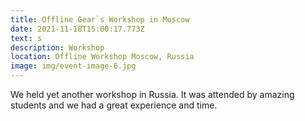 ```yaml
---
title: Offline Gear`s Workshop in Moscow
date: 2021-11-18T15:00:17.773Z
text: s
description: Workshop
location: Offline Workshop Moscow, Russia
image: img/event-image-6.jpg
---
```

We held yet another workshop in Russia. It was attended by amazing students and we had a great experience and time.